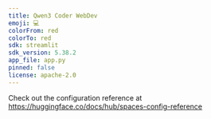 ```yaml
---
title: Qwen3 Coder WebDev
emoji: 💻
colorFrom: red
colorTo: red
sdk: streamlit
sdk_version: 5.38.2
app_file: app.py
pinned: false
license: apache-2.0
---
```


Check out the configuration reference at https://huggingface.co/docs/hub/spaces-config-reference